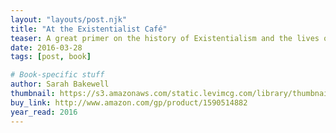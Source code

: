 ```yaml
---
layout: "layouts/post.njk"
title: "At the Existentialist Café"
teaser: A great primer on the history of Existentialism and the lives of it's most influential philosophers.
date: 2016-03-28
tags: [post, book]

# Book-specific stuff
author: Sarah Bakewell
thumbnail: https://s3.amazonaws.com/static.levimcg.com/library/thumbnail-existentialist-cafe.jpg
buy_link: http://www.amazon.com/gp/product/1590514882
year_read: 2016
---
```

